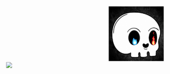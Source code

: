 
<p align="left">
          <img src =https://github.com/Slayer98/Slayer98/blob/main/_main.gif width="150" height="150" alt="" hspace="280"> 
          <img src =https://github.com/Slayer98/Slayer98/blob/main/src/void.gif height="150"> 

</p>


<!---# Hello --->
